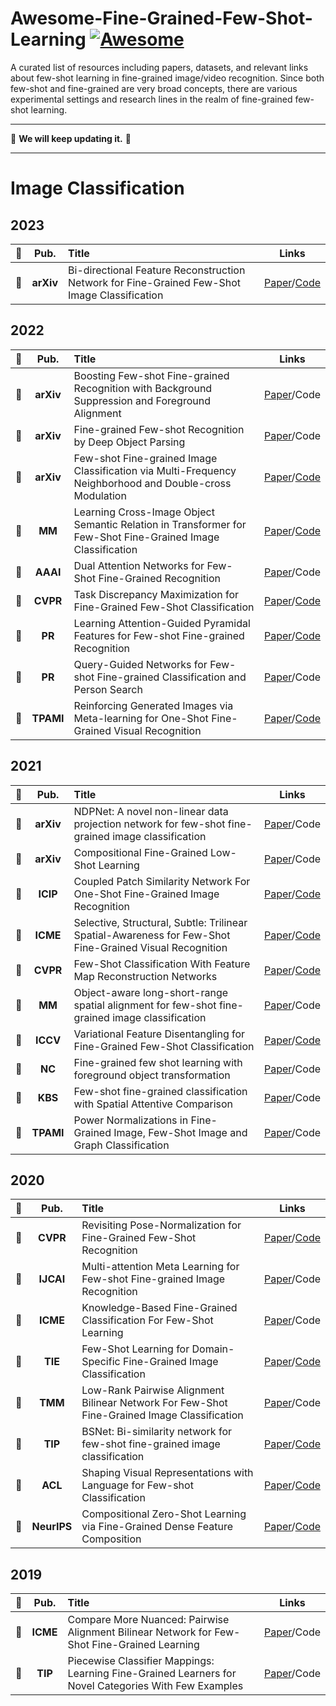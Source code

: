 # Awesome-Fine-Grained-Few-Shot-Learning [![Awesome](https://cdn.rawgit.com/sindresorhus/awesome/d7305f38d29fed78fa85652e3a63e154dd8e8829/media/badge.svg)](https://github.com/sindresorhus/awesome)  


A curated list of resources including papers, datasets, and relevant links about few-shot learning in fine-grained image/video recognition. Since both few-shot and fine-grained are very broad concepts, there are various experimental settings and research lines in the realm of fine-grained few-shot learning.

--------------------------------------------------------------------------------------

:running: **We will keep updating it.** :running:    

--------------------------------------------------------------------------------------

# Image Classification
## 2023        
**:open_file_folder:** | **Pub.** | **Title** | **Links** 
:-: | :-: | :-  | :-:   
:triangular_flag_on_post: | **arXiv** | Bi-directional Feature Reconstruction Network for Fine-Grained Few-Shot Image Classification | [Paper](https://arxiv.org/abs/2211.17161)/[Code](https://github.com/PRIS-CV/Bi-FRN)   

## 2022       
**:open_file_folder:** | **Pub.** | **Title** | **Links** 
:-: | :-: | :-  | :-:   
:triangular_flag_on_post: | **arXiv** | Boosting Few-shot Fine-grained Recognition with Background Suppression and Foreground Alignment | [Paper](https://arxiv.org/abs/2210.01439)/Code   
:scroll: | **arXiv** | Fine-grained Few-shot Recognition by Deep Object Parsing | [Paper](https://arxiv.org/abs/2207.07110)/Code 
:scroll: | **arXiv** | Few-shot Fine-grained Image Classification via Multi-Frequency Neighborhood and Double-cross Modulation | [Paper](https://arxiv.org/abs/2207.08547)/[Code](https://github.com/ChengqingLi/FicNet)   
:triangular_flag_on_post: | **MM** | Learning Cross-Image Object Semantic Relation in Transformer for Few-Shot Fine-Grained Image Classification | [Paper](https://arxiv.org/abs/2207.00784)/[Code](https://github.com/JiakangYuan/HelixFormer) 
:scroll: | **AAAI** | Dual Attention Networks for Few-Shot Fine-Grained Recognition | [Paper](https://www.aaai.org/AAAI22Papers/AAAI-1537.XuSL.pdf)/Code 
:triangular_flag_on_post: | **CVPR** | Task Discrepancy Maximization for Fine-Grained Few-Shot Classification | [Paper](https://openaccess.thecvf.com/content/CVPR2022/html/Lee_Task_Discrepancy_Maximization_for_Fine-Grained_Few-Shot_Classification_CVPR_2022_paper.html)/[Code](https://github.com/leesb7426/CVPR2022-Task-Discrepancy-Maximization-for-Fine-grained-Few-Shot-Classification) 
:triangular_flag_on_post: | **PR** | Learning Attention-Guided Pyramidal Features for Few-shot Fine-grained Recognition | [Paper](https://www.sciencedirect.com/science/article/pii/S0031320322002734)/[Code](https://github.com/CSer-Tang-hao/AGPF-FSFG)  
:scroll: | **PR** | Query-Guided Networks for Few-shot Fine-grained Classification and Person Search | [Paper](https://www.sciencedirect.com/science/article/pii/S0031320322005295)/Code  
:triangular_flag_on_post: | **TPAMI** | Reinforcing Generated Images via Meta-learning for One-Shot Fine-Grained Visual Recognition | [Paper](https://ieeexplore.ieee.org/abstract/document/9756906)/[Code](https://github.com/apple2373/MetaIRNet)  

## 2021       
**:open_file_folder:** | **Pub.** | **Title** | **Links** 
:-: | :-: | :-  | :-: 
:scroll: | **arXiv** | NDPNet: A novel non-linear data projection network for few-shot fine-grained image classification | [Paper](https://arxiv.org/abs/2106.06988)/Code  
:triangular_flag_on_post: | **arXiv** | Compositional Fine-Grained Low-Shot Learning | [Paper](https://arxiv.org/abs/2105.10438)/Code  
:triangular_flag_on_post: | **ICIP** | Coupled Patch Similarity Network For One-Shot Fine-Grained Image Recognition | [Paper](https://ieeexplore.ieee.org/abstract/document/9506685/)/[Code](https://github.com/CSer-Tang-hao/CPSN-OSFG)  
:triangular_flag_on_post: | **ICME** | Selective, Structural, Subtle: Trilinear Spatial-Awareness for Few-Shot Fine-Grained Visual Recognition | [Paper](https://ieeexplore.ieee.org/abstract/document/9428223/)/[Code](https://github.com/iCVTEAM/S3Net)  
:triangular_flag_on_post: | **CVPR** | Few-Shot Classification With Feature Map Reconstruction Networks | [Paper](https://openaccess.thecvf.com/content/CVPR2021/html/Wertheimer_Few-Shot_Classification_With_Feature_Map_Reconstruction_Networks_CVPR_2021_paper.html)/[Code](https://github.com/Tsingularity/FRN)  
:triangular_flag_on_post: | **MM** | Object-aware long-short-range spatial alignment for few-shot fine-grained image classification | [Paper](https://arxiv.org/abs/2108.13098)/Code
:triangular_flag_on_post: | **ICCV** | Variational Feature Disentangling for Fine-Grained Few-Shot Classification | [Paper](https://openaccess.thecvf.com/content/ICCV2021/html/Xu_Variational_Feature_Disentangling_for_Fine-Grained_Few-Shot_Classification_ICCV_2021_paper.html)/[Code](https://github.com/cvlab-stonybrook/vfd-iccv21)
:scroll: | **NC** | Fine-grained few shot learning with foreground object transformation | [Paper](https://www.sciencedirect.com/science/article/pii/S0925231221013746)/Code  
:scroll: | **KBS** | Few-shot fine-grained classification with Spatial Attentive Comparison | [Paper](https://www.sciencedirect.com/science/article/pii/S0950705121001039)/Code   
:triangular_flag_on_post: | **TPAMI** | Power Normalizations in Fine-Grained Image, Few-Shot Image and Graph Classification | [Paper](https://ieeexplore.ieee.org/abstract/document/9521687/)/Code    

## 2020       
**:open_file_folder:** | **Pub.** | **Title** | **Links** 
:-: | :-: | :-  | :-: 
:triangular_flag_on_post: | **CVPR** | Revisiting Pose-Normalization for Fine-Grained Few-Shot Recognition | [Paper](https://openaccess.thecvf.com/content_CVPR_2020/html/Tang_Revisiting_Pose-Normalization_for_Fine-Grained_Few-Shot_Recognition_CVPR_2020_paper.html)/[Code](https://github.com/Tsingularity/PoseNorm_Fewshot)   
:scroll: | **IJCAI** | Multi-attention Meta Learning for Few-shot Fine-grained Image Recognition | [Paper](https://www.ijcai.org/proceedings/2020/0152.pdf)/Code
:scroll: | **ICME** | Knowledge-Based Fine-Grained Classification For Few-Shot Learning | [Paper](https://ieeexplore.ieee.org/abstract/document/9102809)/Code 
:scroll: | **TIE** | Few-Shot Learning for Domain-Specific Fine-Grained Image Classification | [Paper](https://ieeexplore.ieee.org/abstract/document/9027090)/[Code](https://github.com/xhw205/Domain-specific-Fewshot-Learning)   
:scroll: | **TMM** | Low-Rank Pairwise Alignment Bilinear Network For Few-Shot Fine-Grained Image Classification | [Paper](https://ieeexplore.ieee.org/abstract/document/9115215)/Code   
:triangular_flag_on_post: | **TIP** | BSNet: Bi-similarity network for few-shot fine-grained image classification | [Paper](https://ieeexplore.ieee.org/document/9293172)/[Code](https://github.com/PRIS-CV/BSNet)    
:scroll: | **ACL** | Shaping Visual Representations with Language for Few-shot Classification | [Paper](https://arxiv.org/abs/1911.02683)/[Code](https://github.com/jayelm/lsl)  
:triangular_flag_on_post: | **NeurIPS** | Compositional Zero-Shot Learning via Fine-Grained Dense Feature Composition | [Paper](https://proceedings.neurips.cc/paper/2020/file/e58cc5ca94270acaceed13bc82dfedf7-Paper.pdf)/[Code](https://github.com/hbdat/neurIPS20_CompositionZSL) 


## 2019       
**:open_file_folder:** | **Pub.** | **Title** | **Links** 
:-: | :-: | :-  | :-: 
:scroll: | **ICME** | Compare More Nuanced: Pairwise Alignment Bilinear Network for Few-Shot Fine-Grained Learning | [Paper](https://ieeexplore.ieee.org/abstract/document/8784745)/Code    
:triangular_flag_on_post: | **TIP** | Piecewise Classifier Mappings: Learning Fine-Grained Learners for Novel Categories With Few Examples | [Paper](https://ieeexplore.ieee.org/abstract/document/8752297)/Code  